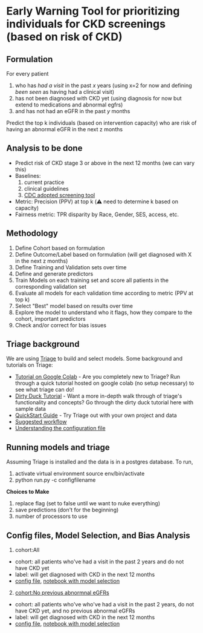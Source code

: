 # Early Warning Tool for prioritizing individuals for CKD screenings (based on risk of CKD)

## Formulation
For every patient 
1. who has *had a visit*  in the past *x* years (using x=2 for now and defining *been seen* as having had a clinical visit)
2. has not been diagnosed with CKD yet (using diagnosis for now but extend to medications and abnormal egfrs)
3. and has not had an eGFR in the past *y* months

Predict the top k individuals (based on intervention capacity) who are risk of having an abnormal eGFR in the next z months


## Analysis to be done
- Predict risk of CKD stage 3 or above in the next 12 months (we can vary this)
- Baselines: 
  1. current practice
  2. clinical guidelines
  3. [CDC adopted screening tool](https://nccd.cdc.gov/ckd/Calculators.aspx#tab-Bang)
- Metric: Precision (PPV) at top k (:warning: need to determine k based on capacity)
- Fairness metric: TPR disparity by Race, Gender, SES, access, etc.


## Methodology
1. Define Cohort based on formulation
2. Define Outcome/Label based on formulation (will get diagnosed with X in the next z months)
3. Define Training and Validation sets over time
4. Define and generate predictors 
5. Train Models on each training set and score all patients in the corresponding validation set 
6. Evaluate all models for each validation time according to metric (PPV at top k)
7. Select "Best" model based on results over time
8. Explore the model to understand who it flags, how they compare to the cohort, important predictors
9. Check and/or correct for bias issues

## Triage background
We are using [Triage](https://github.com/dssg/triage) to build and select models. Some background and tutorials on Triage:
- [Tutorial on Google Colab](https://colab.research.google.com/github/dssg/triage/blob/master/example/colab/colab_triage.ipynb) - Are you completely new to Triage? Run through a quick tutorial hosted on google colab (no setup necessary) to see what triage can do!
- [Dirty Duck Tutorial](https://dssg.github.io/triage/dirtyduck/) - Want a more in-depth walk through of triage's functionality and concepts? Go through the dirty duck tutorial here with sample data
- [QuickStart Guide](https://dssg.github.io/triage/quickstart/) - Try Triage out with your own project and data
- [Suggested workflow](https://dssg.github.io/triage/triage_project_workflow/)
- [Understanding the configuration file](https://dssg.github.io/triage/experiments/experiment-config/#experiment-configuration)

## Running models and triage
Assuming Triage is installed and the data is in a postgres database. To run,
1. activate virtual environment source env/bin/activate
2. python run.py -c configfilename

**Choices to Make**
1. replace flag (set to false until we want to nuke everything)
2. save predictions (don't for the beginning)
3. number of processors to use

## Config files, Model Selection, and Bias Analysis 
1. cohort:All
- cohort: all patients who've had a visit in the past 2 years and do not have CKD yet
- label: will get diagnosed with CKD in the next 12 months
- [config file](), [notebook with model selection]()

2. [cohort:No previous abnormnal eGFRs]()
- cohort: all patients who've who've had a visit in the past 2 years, do not have CKD yet, and no previous abnormal eGFRs
- label: will get diagnosed with CKD in the next 12 months
- [config file](), [notebook with model selection]()


